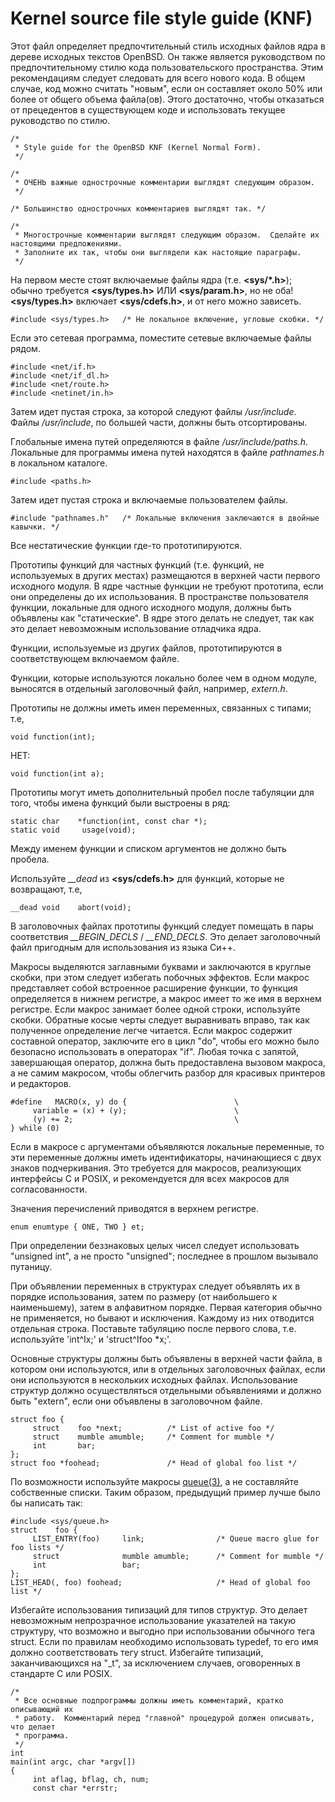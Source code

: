Kernel source file style guide (KNF)
====================================

Этот файл определяет предпочтительный стиль исходных файлов ядра в дереве
исходных текстов OpenBSD. Он также является руководством по предпочтительному
стилю кода пользовательского пространства. Этим рекомендациям следует следовать
для всего нового кода. В общем случае, код можно считать "новым", если он
составляет около 50% или более от общего объема файла(ов). Этого достаточно,
чтобы отказаться от прецедентов в существующем коде и использовать текущее
руководство по стилю.

```
/*
 * Style guide for the OpenBSD KNF (Kernel Normal Form).
 */
```
```
/*
 * ОЧЕНЬ важные однострочные комментарии выглядят следующим образом.
 */
```
```
/* Большинство однострочных комментариев выглядят так. */
```
```
/*
 * Многострочные комментарии выглядят следующим образом.  Сделайте их настоящими предложениями.
 * Заполните их так, чтобы они выглядели как настоящие параграфы.
 */
```

На первом месте стоят включаемые файлы ядра (т.е. __<sys/*.h>__); обычно
требуется
__<sys/types.h>__ ИЛИ __<sys/param.h>__, но не оба! __<sys/types.h>__ включает
__<sys/cdefs.h>__, и от него можно зависеть.

```
#include <sys/types.h>   /* Не локальное включение, угловые скобки. */
```

Если это сетевая программа, поместите сетевые включаемые файлы рядом.

```
#include <net/if.h>
#include <net/if_dl.h>
#include <net/route.h>
#include <netinet/in.h>
```

Затем идет пустая строка, за которой следуют файлы */usr/include*.
Файлы */usr/include*, по большей части, должны быть отсортированы.

Глобальные имена путей определяются в файле */usr/include/paths.h*. Локальные
для программы имена путей находятся в файле *pathnames.h* в локальном каталоге.

```
#include <paths.h>
```

Затем идет пустая строка и включаемые пользователем файлы.

```
#include "pathnames.h"   /* Локальные включения заключаются в двойные кавычки. */
```

Все нестатические функции где-то прототипируются.

Прототипы функций для частных функций (т.е. функций, не используемых в других
местах) размещаются в верхней части первого исходного модуля. В ядре частные
функции не требуют прототипа, если они определены до их использования. В
пространстве пользователя функции, локальные для одного исходного модуля,
должны быть объявлены как "статические". В ядре этого делать не следует, так
как это делает невозможным использование отладчика ядра.

Функции, используемые из других файлов, прототипируются в соответствующем
включаемом файле.

Функции, которые используются локально более чем в одном модуле, выносятся в
отдельный заголовочный файл, например, *extern.h*.

Прототипы не должны иметь имен переменных, связанных с типами; т.е,

```
void function(int);
```

НЕТ:

```
void function(int a);
```

Прототипы могут иметь дополнительный пробел после табуляции для того, чтобы
имена функций были выстроены в ряд:

```
static char    *function(int, const char *);
static void     usage(void);
```

Между именем функции и списком аргументов не должно быть пробела.

Используйте *\__dead* из **<sys/cdefs.h>** для функций, которые не возвращают, т.е,

```
__dead void    abort(void);
```

В заголовочных файлах прототипы функций следует помещать в пары
соответствия *\__BEGIN_DECLS* / *\__END_DECLS*. Это делает заголовочный файл
пригодным для использования из языка Си++.

Макросы выделяются заглавными буквами и заключаются в круглые скобки, при этом
следует избегать побочных эффектов. Если макрос представляет собой встроенное
расширение функции, то функция определяется в нижнем регистре, а макрос имеет
то же имя в верхнем регистре. Если макрос занимает более одной строки,
используйте скобки. Обратные косые черты следует выравнивать вправо, так как
полученное определение легче читается. Если макрос содержит составной оператор,
заключите его в цикл "do", чтобы его можно было безопасно использовать в
операторах "if". Любая точка с запятой, завершающая оператор, должна быть
предоставлена вызовом макроса, а не самим макросом, чтобы облегчить разбор для
красивых принтеров и редакторов.

```
#define   MACRO(x, y) do {                        \
     variable = (x) + (y);                        \
     (y) += 2;                                    \
} while (0)
```

Если в макросе с аргументами объявляются локальные переменные, то эти переменные
должны иметь идентификаторы, начинающиеся с двух знаков подчеркивания. Это
требуется для макросов, реализующих интерфейсы C и POSIX, и рекомендуется для
всех макросов для согласованности.

Значения перечислений приводятся в верхнем регистре.

```
enum enumtype { ONE, TWO } et;
```

При определении беззнаковых целых чисел следует использовать "unsigned int", а
не просто "unsigned"; последнее в прошлом вызывало путаницу.

При объявлении переменных в структурах следует объявлять их в порядке
использования, затем по размеру (от наибольшего к наименьшему), затем в
алфавитном порядке. Первая категория обычно не применяется, но бывают и
исключения. Каждому из них отводится отдельная строка. Поставьте табуляцию
после первого слова, т.е. используйте 'int^Ix;' и 'struct^Ifoo \*x;'.

Основные структуры должны быть объявлены в верхней части файла, в котором они
используются, или в отдельных заголовочных файлах, если они используются в
нескольких исходных файлах. Использование структур должно осуществляться
отдельными объявлениями и должно быть "extern", если они объявлены в
заголовочном файле.

```
struct foo {
     struct    foo *next;          /* List of active foo */
     struct    mumble amumble;     /* Comment for mumble */
     int       bar;
};
struct foo *foohead;               /* Head of global foo list */
```

По возможности используйте макросы [queue(3)](https://man.openbsd.org/queue.3), 
а не составляйте собственные списки. Таким образом, предыдущий пример 
лучше было бы написать так:

```
#include <sys/queue.h>
struct    foo {
     LIST_ENTRY(foo)     link;                /* Queue macro glue for foo lists */
     struct              mumble amumble;      /* Comment for mumble */
     int                 bar;
};
LIST_HEAD(, foo) foohead;                     /* Head of global foo list */
```

Избегайте использования типизаций для типов структур. Это делает невозможным
непрозрачное использование указателей на такую структуру, что возможно и
выгодно при использовании обычного тега struct. Если по правилам необходимо
использовать typedef, то его имя должно соответствовать тегу struct.
Избегайте типизаций, заканчивающихся на "\_t", за исключением случаев,
оговоренных в стандарте C или POSIX.

```
/*
 * Все основные подпрограммы должны иметь комментарий, кратко описывающий их
 * работу.  Комментарий перед "главной" процедурой должен описывать, что делает
 * программа.
 */
int
main(int argc, char *argv[])
{
     int aflag, bflag, ch, num;
     const char *errstr;
```
